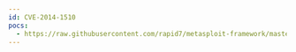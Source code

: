 ```yaml
---
id: CVE-2014-1510
pocs:
  - https://raw.githubusercontent.com/rapid7/metasploit-framework/master/modules/exploits/multi/browser/firefox_webidl_injection.rb
---
```

